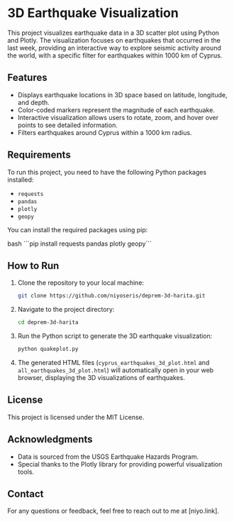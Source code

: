 # 3D Earthquake Visualization

This project visualizes earthquake data in a 3D scatter plot using Python and Plotly. The visualization focuses on earthquakes that occurred in the last week, providing an interactive way to explore seismic activity around the world, with a specific filter for earthquakes within 1000 km of Cyprus.

## Features

- Displays earthquake locations in 3D space based on latitude, longitude, and depth.
- Color-coded markers represent the magnitude of each earthquake.
- Interactive visualization allows users to rotate, zoom, and hover over points to see detailed information.
- Filters earthquakes around Cyprus within a 1000 km radius.

## Requirements

To run this project, you need to have the following Python packages installed:

- `requests`
- `pandas`
- `plotly`
- `geopy`

You can install the required packages using pip:

 bash
    ```pip install requests pandas plotly geopy´´´


## How to Run

1. Clone the repository to your local machine:

   ```bash
   git clone https://github.com/niyoseris/deprem-3d-harita.git
   ```

2. Navigate to the project directory:

   ```bash
   cd deprem-3d-harita
   ```

3. Run the Python script to generate the 3D earthquake visualization:

   ```bash
   python quakeplot.py
   ```

4. The generated HTML files (`cyprus_earthquakes_3d_plot.html` and `all_earthquakes_3d_plot.html`) will automatically open in your web browser, displaying the 3D visualizations of earthquakes.

## License

This project is licensed under the MIT License. 

## Acknowledgments

- Data is sourced from the USGS Earthquake Hazards Program.
- Special thanks to the Plotly library for providing powerful visualization tools.

## Contact

For any questions or feedback, feel free to reach out to me at [niyo.link].
